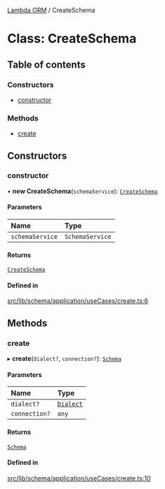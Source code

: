 [Lambda ORM](../README.md) / CreateSchema

# Class: CreateSchema

## Table of contents

### Constructors

- [constructor](CreateSchema.md#constructor)

### Methods

- [create](CreateSchema.md#create)

## Constructors

### constructor

• **new CreateSchema**(`schemaService`): [`CreateSchema`](CreateSchema.md)

#### Parameters

| Name | Type |
| :------ | :------ |
| `schemaService` | `SchemaService` |

#### Returns

[`CreateSchema`](CreateSchema.md)

#### Defined in

[src/lib/schema/application/useCases/create.ts:6](https://github.com/lambda-orm/lambdaorm-base/blob/5677862/src/lib/schema/application/useCases/create.ts#L6)

## Methods

### create

▸ **create**(`dialect?`, `connection?`): [`Schema`](../interfaces/Schema.md)

#### Parameters

| Name | Type |
| :------ | :------ |
| `dialect?` | [`Dialect`](../enums/Dialect.md) |
| `connection?` | `any` |

#### Returns

[`Schema`](../interfaces/Schema.md)

#### Defined in

[src/lib/schema/application/useCases/create.ts:10](https://github.com/lambda-orm/lambdaorm-base/blob/5677862/src/lib/schema/application/useCases/create.ts#L10)
